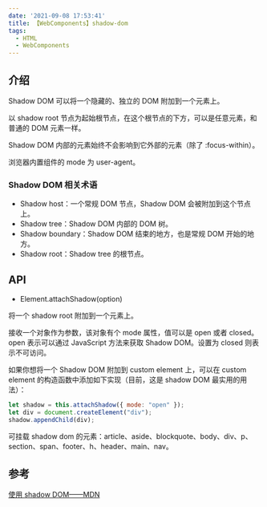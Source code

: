 ```yaml
---
date: '2021-09-08 17:53:41'
title: 【WebComponents】shadow-dom
tags:
  - HTML
  - WebComponents
---
```


## 介绍

Shadow DOM 可以将一个隐藏的、独立的 DOM 附加到一个元素上。

以 shadow root 节点为起始根节点，在这个根节点的下方，可以是任意元素，和普通的 DOM 元素一样。

Shadow DOM 内部的元素始终不会影响到它外部的元素（除了 :focus-within）。

浏览器内置组件的 mode 为 user-agent。

### Shadow DOM 相关术语

- Shadow host：一个常规 DOM 节点，Shadow DOM 会被附加到这个节点上。
- Shadow tree：Shadow DOM 内部的 DOM 树。
- Shadow boundary：Shadow DOM 结束的地方，也是常规 DOM 开始的地方。
- Shadow root：Shadow tree 的根节点。

## API

- Element.attachShadow(option)

将一个 shadow root 附加到一个元素上。

接收一个对象作为参数，该对象有个 mode 属性，值可以是 open 或者 closed。open 表示可以通过 JavaScript 方法来获取 Shadow DOM。设置为 closed 则表示不可访问。

如果你想将一个 Shadow DOM 附加到 custom element 上，可以在 custom element 的构造函数中添加如下实现（目前，这是 shadow DOM 最实用的用法）：

```js
let shadow = this.attachShadow({ mode: "open" });
let div = document.createElement("div");
shadow.appendChild(div);
```

可挂载 shadow dom 的元素：article、aside、blockquote、body、div、p、section、span、footer、h、header、main、nav。

## 参考

[使用 shadow DOM——MDN](https://developer.mozilla.org/zh-CN/docs/Web/Web_Components/Using_shadow_DOM)
